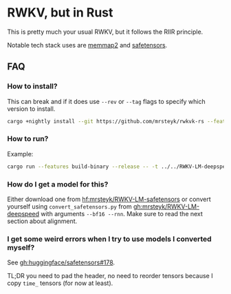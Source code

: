# RWKV, but in Rust

This is pretty much your usual RWKV, but it follows the RIIR principle.

Notable tech stack uses are [memmap2](https://github.com/RazrFalcon/memmap2-rs) and [safetensors](https://github.com/huggingface/safetensors).

## FAQ

### How to install?

This can break and if it does use `--rev` or `--tag` flags to specify which version to install.

```sh
cargo +nightly install --git https://github.com/mrsteyk/rwkvk-rs --features="build-binary"
```

### How to run?

Example:

```sh
cargo run --features build-binary --release -- -t ../../RWKV-LM-deepspeed/20B_tokenizer_openchatgpt.json -m ../../RWKV-LM-deepspeed/RWKV-v4neo/RWKV-4-Pile-430M-20220808-8066.rnn.bf16.safetensors "hi!"
```

### How do I get a model for this?

Either download one from [hf:mrsteyk/RWKV-LM-safetensors](https://huggingface.co/mrsteyk/RWKV-LM-safetensors/tree/main) or convert yourself using `convert_safetensors.py` from [gh:mrsteyk/RWKV-LM-deepspeed](https://github.com/mrsteyk/RWKV-LM-deepspeed) with arguments `--bf16 --rnn`. Make sure to read the next section about alignment.

### I get some weird errors when I try to use models I converted myself?

See [gh:huggingface/safetensors#178](https://github.com/huggingface/safetensors/issues/178).

TL;DR you need to pad the header, no need to reorder tensors because I copy `time_` tensors (for now at least).
